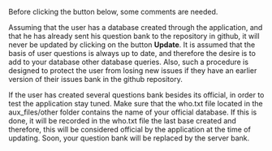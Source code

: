 Before clicking the button below, some comments are needed.

Assuming that the user has a database created through the application, and that he has already sent his question bank to the repository in github, it will never be updated by clicking on the button **Update**. It is assumed that the basis of user questions is always up to date, and therefore the desire is to add to your database other database queries. Also, such a procedure is designed to protect the user from losing new issues if they have an earlier version of their issues bank in the github repository.

If the user has created several questions bank besides its official, in order to test the application stay tuned. Make sure that the who.txt file located in the aux_files/other folder contains the name of your official database. If this is done, it will be recorded in the who.txt file the last base created and therefore, this will be considered official by the application at the time of updating. Soon, your question bank will be replaced by the server bank.
